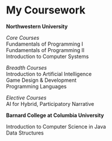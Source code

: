 # My Coursework

**Northwestern University**  <br/>

*Core Courses* <br/>
Fundamentals of Programming I <br/>
Fundamentals of Programming II <br/>
Introduction to Computer Systems <br/>

*Breadth Courses*  <br/>
Introduction to Artificial Intelligence  <br/>
Game Design & Development <br/>
Programming Languages  <br/>

*Elective Courses*  <br/>
AI for Hybrid, Participatory Narrative  <br/>

**Barnard College at Columbia University** <br/>

Introduction to Computer Science in Java <br/>
Data Structures <br/>
